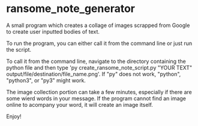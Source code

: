 # ransome_note_generator
A small program which creates a collage of images scrapped from Google to create user inputted bodies of text.

To run the program, you can either call it from the command line or just run the script.

To call it from the command line, navigate to the directory containing the python file and then type 'py create_ransome_note_script.py "YOUR TEXT" output/file/destination/file_name.png'. If "py" does not work, "python", "python3", or "py3" might work.

The image collection portion can take a few minutes, especially if there are some wierd words in your message. If the program cannot find an image online to acompany your word, it will create an image itself.

Enjoy!
